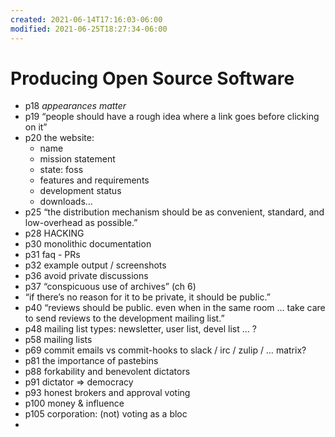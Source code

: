 ```yaml
---
created: 2021-06-14T17:16:03-06:00
modified: 2021-06-25T18:27:34-06:00
---
```


# Producing Open Source Software

- p18 _appearances matter_
- p19 “people should have a rough idea where a link goes before clicking on it”
- p20 the website:
  - name 
  - mission statement 
  - state: foss
  - features and requirements 
  - development status 
  - downloads…
- p25 “the distribution mechanism should be as convenient, standard, and low-overhead as possible.”
- p28 HACKING
- p30 monolithic documentation 
- p31 faq - PRs
- p32 example output / screenshots
- p36 avoid private discussions 
- p37 “conspicuous use of archives” (ch 6)
- “if there’s no reason for it to be private, it should be public.” 
- p40 “reviews should be public. even when in the same room … take care to send reviews to the development mailing list.” 
- p48 mailing list types: newsletter, user list, devel list … ?
- p58 mailing lists
- p69 commit emails vs commit-hooks to slack / irc / zulip / … matrix?
- p81 the importance of pastebins
- p88 forkability and benevolent dictators 
- p91 dictator => democracy 
- p93 honest brokers and approval voting
- p100 money & influence
- p105 corporation: (not) voting as a bloc
-